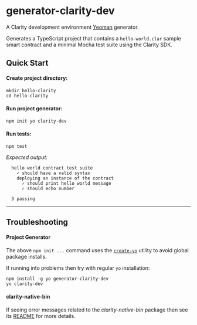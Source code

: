# generator-clarity-dev

A Clarity development environment [Yeoman](https://yeoman.io/) generator.


Generates a TypeScript project that contains a `hello-world.clar` sample smart contract and 
a minimal Mocha test suite using the Clarity SDK. 

## Quick Start

#### Create project directory:
```
mkdir hello-clarity
cd hello-clarity
```

#### Run project generator:
```
npm init yo clarity-dev
```

#### Run tests:
```
npm test
```

_Expected output:_
```
  hello world contract test suite
    ✓ should have a valid syntax
    deploying an instance of the contract
      ✓ should print hello world message
      ✓ should echo number

  3 passing
```

---

## Troubleshooting


#### Project Generator

The above `npm init ...` command uses the [`create-yo`](https://github.com/boneskull/create-yo) utility to avoid global package installs.

If running into problems then try with regular `yo` installation:
```
npm install -g yo generator-clarity-dev
yo clarity-dev
```

#### clarity-native-bin

If seeing error messages related to the _clarity-native-bin_ package then see its [README](/packages/clarity-native-bin/README.md) for more details.



